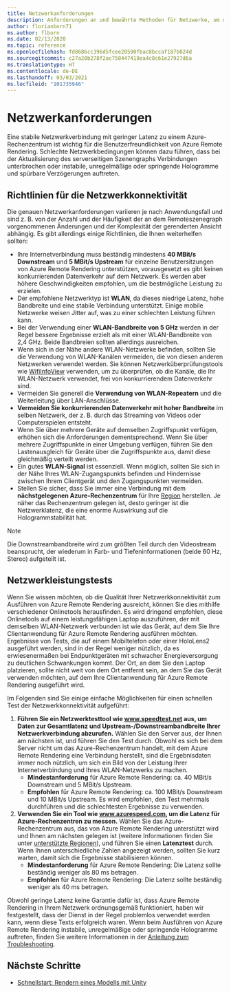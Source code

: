 ```yaml
---
title: Netzwerkanforderungen
description: Anforderungen an und bewährte Methoden für Netzwerke, um optimale Leistungen zu erzielen
author: florianborn71
ms.author: flborn
ms.date: 02/13/2020
ms.topic: reference
ms.openlocfilehash: fd8686cc396d5fcee20590fbac8bccaf187b024d
ms.sourcegitcommit: c27a20b278f2ac758447418ea4c8c61e27927d6a
ms.translationtype: HT
ms.contentlocale: de-DE
ms.lasthandoff: 03/03/2021
ms.locfileid: "101735946"
---
```

# <a name="network-requirements"></a>Netzwerkanforderungen

Eine stabile Netzwerkverbindung mit geringer Latenz zu einem Azure-Rechenzentrum ist wichtig für die Benutzerfreundlichkeit von Azure Remote Rendering. Schlechte Netzwerkbedingungen können dazu führen, dass bei der Aktualisierung des serverseitigen Szenengraphs Verbindungen unterbrochen oder instabile, unregelmäßige oder springende Hologramme und spürbare Verzögerungen auftreten.

## <a name="guidelines-for-network-connectivity"></a>Richtlinien für die Netzwerkkonnektivität

Die genauen Netzwerkanforderungen variieren je nach Anwendungsfall und sind z. B. von der Anzahl und der Häufigkeit der an dem Remoteszenegraph vorgenommenen Änderungen und der Komplexität der gerenderten Ansicht abhängig. Es gibt allerdings einige Richtlinien, die Ihnen weiterhelfen sollten:

* Ihre Internetverbindung muss beständig mindestens **40 MBit/s Downstream** und **5 MBit/s Upstream** für einzelne Benutzersitzungen von Azure Remote Rendering unterstützen, vorausgesetzt es gibt keinen konkurrierenden Datenverkehr auf dem Netzwerk. Es werden aber höhere Geschwindigkeiten empfohlen, um die bestmögliche Leistung zu erzielen. 
* Der empfohlene Netzwerktyp ist **WLAN**, da dieses niedrige Latenz, hohe Bandbreite und eine stabile Verbindung unterstützt. Einige mobile Netzwerke weisen Jitter auf, was zu einer schlechten Leistung führen kann. 
* Bei der Verwendung einer **WLAN-Bandbreite von 5 GHz** werden in der Regel bessere Ergebnisse erzielt als mit einer WLAN-Bandbreite von 2,4 GHz. Beide Bandbreien sollten allerdings ausreichen.
* Wenn sich in der Nähe andere WLAN-Netzwerke befinden, sollten Sie die Verwendung von WLAN-Kanälen vermeiden, die von diesen anderen Netzwerken verwendet werden. Sie können Netzwerküberprüfungstools wie [WifiInfoView](https://www.nirsoft.net/utils/wifi_information_view.html) verwenden, um zu überprüfen, ob die Kanäle, die Ihr WLAN-Netzwerk verwendet, frei von konkurrierendem Datenverkehr sind.
* Vermeiden Sie generell die **Verwendung von WLAN-Repeatern** und die Weiterleitung über LAN-Anschlüsse.
* **Vermeiden Sie konkurrierenden Datenverkehr mit hoher Bandbreite** im selben Netzwerk, der z. B. durch das Streaming von Videos oder Computerspielen entsteht.
* Wenn Sie über mehrere Geräte auf demselben Zugriffspunkt verfügen, erhöhen sich die Anforderungen dementsprechend. Wenn Sie über mehrere Zugriffspunkte in einer Umgebung verfügen, führen Sie den Lastenausgleich für Geräte über die Zugriffspunkte aus, damit diese gleichmäßig verteilt werden.
* Ein gutes **WLAN-Signal** ist essenziell. Wenn möglich, sollten Sie sich in der Nähe Ihres WLAN-Zugangspunkts befinden und Hindernisse zwischen Ihrem Clientgerät und den Zugangspunkten vermeiden.
* Stellen Sie sicher, dass Sie immer eine Verbindung mit dem **nächstgelegenen Azure-Rechenzentrum** für Ihre [Region](regions.md) herstellen. Je näher das Rechenzentrum gelegen ist, desto geringer ist die Netzwerklatenz, die eine enorme Auswirkung auf die Hologrammstabilität hat.

> [!NOTE]
> Die Downstreambandbreite wird zum größten Teil durch den Videostream beansprucht, der wiederum in Farb- und Tiefeninformationen (beide 60 Hz, Stereo) aufgeteilt ist.

## <a name="network-performance-tests"></a>Netzwerkleistungstests

Wenn Sie wissen möchten, ob die Qualität Ihrer Netzwerkkonnektivität zum Ausführen von Azure Remote Rendering ausreicht, können Sie dies mithilfe verschiedener Onlinetools herausfinden. Es wird dringend empfohlen, diese Onlinetools auf einem leistungsfähigen Laptop auszuführen, der mit demselben WLAN-Netzwerk verbunden ist wie das Gerät, auf dem Sie Ihre Clientanwendung für Azure Remote Rendering ausführen möchten. Ergebnisse von Tests, die auf einem Mobiltelefon oder einer HoloLens2 ausgeführt werden, sind in der Regel weniger nützlich, da es erwiesenermaßen bei Endpunktgeräten mit schwacher Energieversorgung zu deutlichen Schwankungen kommt. Der Ort, an dem Sie den Laptop platzieren, sollte nicht weit von dem Ort entfernt sein, an dem Sie das Gerät verwenden möchten, auf dem Ihre Clientanwendung für Azure Remote Rendering ausgeführt wird.

Im Folgenden sind Sie einige einfache Möglichkeiten für einen schnellen Test der Netzwerkkonnektivität aufgeführt:

1. **Führen Sie ein Netzwerktesttool wie www.speedtest.net aus, um Daten zur Gesamtlatenz und Upstream-/Downstreambandbreite Ihrer Netzwerkverbindung abzurufen.**
Wählen Sie den Server aus, der Ihnen am nächsten ist, und führen Sie den Test durch. Obwohl es sich bei dem Server nicht um das Azure-Rechenzentrum handelt, mit dem Azure Remote Rendering eine Verbindung herstellt, sind die Ergebnisdaten immer noch nützlich, um sich ein Bild von der Leistung Ihrer Internetverbindung und Ihres WLAN-Netzwerks zu machen.
   * **Mindestanforderung** für Azure Remote Rendering: ca. 40 MBit/s Downstream und 5 MBit/s Upstream.
   * **Empfohlen** für Azure Remote Rendering: ca. 100 MBit/s Downstream und 10 MBit/s Upstream.
Es wird empfohlen, den Test mehrmals durchführen und die schlechtesten Ergebnisse zu verwenden.
1. **Verwenden Sie ein Tool wie www.azurespeed.com, um die Latenz für Azure-Rechenzentren zu messen.** Wählen Sie das Azure-Rechenzentrum aus, das von Azure Remote Rendering unterstützt wird und Ihnen am nächsten gelegen ist (weitere Informationen finden Sie unter [unterstützte Regionen](regions.md)), und führen Sie einen **Latenztest** durch. Wenn Ihnen unterschiedliche Zahlen angezeigt werden, sollten Sie kurz warten, damit sich die Ergebnisse stabilisieren können.
   * **Mindestanforderung** für Azure Remote Rendering: Die Latenz sollte beständig weniger als 80 ms betragen.
   * **Empfohlen** für Azure Remote Rendering: Die Latenz sollte beständig weniger als 40 ms betragen.

Obwohl geringe Latenz keine Garantie dafür ist, dass Azure Remote Rendering in Ihrem Netzwerk ordnungsgemäß funktioniert, haben wir festgestellt, dass der Dienst in der Regel problemlos verwendet werden kann, wenn diese Texts erfolgreich waren.
Wenn beim Ausführen von Azure Remote Rendering instabile, unregelmäßige oder springende Hologramme auftreten, finden Sie weitere Informationen in der [Anleitung zum Troubleshooting](../resources/troubleshoot.md).

## <a name="next-steps"></a>Nächste Schritte

* [Schnellstart: Rendern eines Modells mit Unity](../quickstarts/render-model.md)
